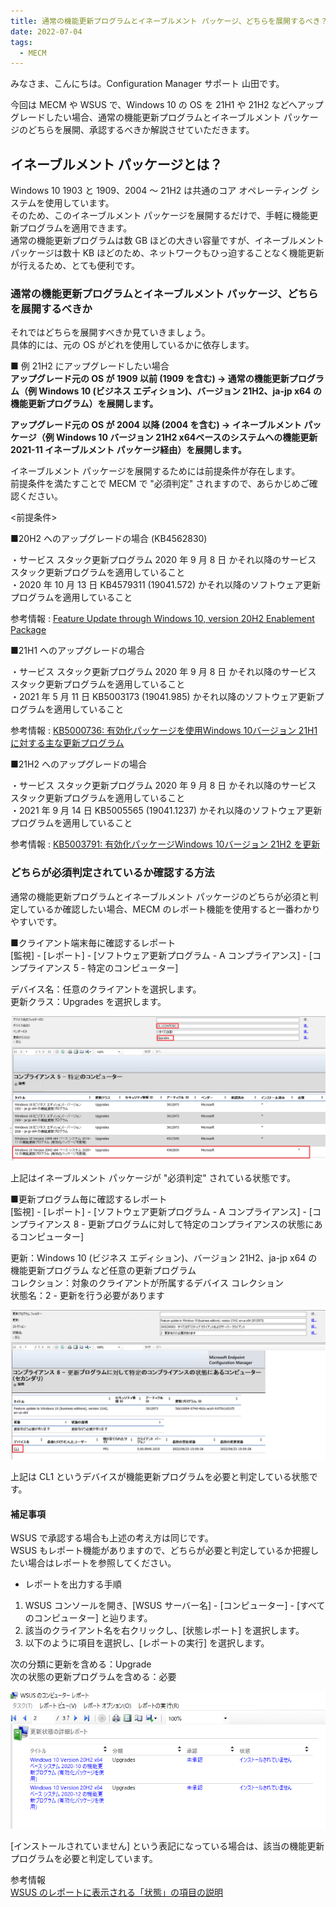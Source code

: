 ```yaml
---
title: 通常の機能更新プログラムとイネーブルメント パッケージ、どちらを展開するべき？
date: 2022-07-04
tags:
  - MECM
---
```


みなさま、こんにちは。Configuration Manager サポート 山田です。  

今回は MECM や WSUS で、Windows 10 の OS を 21H1 や 21H2 などへアップグレードしたい場合、通常の機能更新プログラムとイネーブルメント パッケージのどちらを展開、承認するべきか解説させていただきます。  

## イネーブルメント パッケージとは？  
Windows 10 1903 と 1909、2004 ～ 21H2 は共通のコア オペレーティング システムを使用しています。  
そのため、このイネーブルメント パッケージを展開するだけで、手軽に機能更新プログラムを適用できます。  
通常の機能更新プログラムは数 GB ほどの大きい容量ですが、イネーブルメント パッケージは数十 KB ほどのため、ネットワークもひっ迫することなく機能更新が行えるため、とても便利です。  
  

### 通常の機能更新プログラムとイネーブルメント パッケージ、どちらを展開するべきか  
それではどちらを展開すべきか見ていきましょう。  
具体的には、元の OS がどれを使用しているかに依存します。  
  
■ 例 21H2 にアップグレードしたい場合  
**アップグレード元の OS が 1909 以前 (1909 を含む) → 通常の機能更新プログラム（例 Windows 10 (ビジネス エディション)、バージョン 21H2、ja-jp x64 の機能更新プログラム）を展開します。**  

**アップグレード元の OS が 2004 以降 (2004 を含む) → イネーブルメント パッケージ（例 Windows 10 バージョン 21H2 x64ベースのシステムへの機能更新 2021-11 イネーブルメント パッケージ経由）を展開します。**  
  
イネーブルメント パッケージを展開するためには前提条件が存在します。  
前提条件を満たすことで MECM で "必須判定" されますので、あらかじめご確認ください。  
  
<前提条件>  

■20H2 へのアップグレードの場合 (KB4562830)  
  
・サービス スタック更新プログラム 2020 年 9 月 8 日 かそれ以降のサービス スタック更新プログラムを適用していること  
・2020 年 10 月 13 日 KB4579311 (19041.572) かそれ以降のソフトウェア更新プログラムを適用していること  

参考情報 : [Feature Update through Windows 10, version 20H2 Enablement Package](https://support.microsoft.com/ja-jp/topic/feature-update-through-windows-10-version-20h2-enablement-package-02d91e04-931e-f00d-090c-015467c49f6c)  
  
■21H1 へのアップグレードの場合

・サービス スタック更新プログラム 2020 年 9 月 8 日 かそれ以降のサービス スタック更新プログラムを適用していること  
・2021 年 5 月 11 日 KB5003173 (19041.985) かそれ以降のソフトウェア更新プログラムを適用していること  

参考情報 : [KB5000736: 有効化パッケージを使用Windows 10バージョン 21H1 に対する主な更新プログラム](https://support.microsoft.com/ja-jp/topic/kb5000736-%E6%9C%89%E5%8A%B9%E5%8C%96%E3%83%91%E3%83%83%E3%82%B1%E3%83%BC%E3%82%B8%E3%82%92%E4%BD%BF%E7%94%A8windows-10%E3%83%90%E3%83%BC%E3%82%B8%E3%83%A7%E3%83%B3-21h1-%E3%81%AB%E5%AF%BE%E3%81%99%E3%82%8B%E4%B8%BB%E3%81%AA%E6%9B%B4%E6%96%B0%E3%83%97%E3%83%AD%E3%82%B0%E3%83%A9%E3%83%A0-75a01e67-3b5f-4677-8efe-42852e41c7cf)  
  
■21H2 へのアップグレードの場合

・サービス スタック更新プログラム 2020 年 9 月 8 日 かそれ以降のサービス スタック更新プログラムを適用していること  
・2021 年 9 月 14 日 KB5005565 (19041.1237) かそれ以降のソフトウェア更新プログラムを適用していること  

参考情報 : [KB5003791: 有効化パッケージWindows 10バージョン 21H2 を更新 ](https://support.microsoft.com/ja-jp/topic/kb5003791-%E6%9C%89%E5%8A%B9%E5%8C%96%E3%83%91%E3%83%83%E3%82%B1%E3%83%BC%E3%82%B8windows-10%E3%83%90%E3%83%BC%E3%82%B8%E3%83%A7%E3%83%B3-21h2-%E3%82%92%E6%9B%B4%E6%96%B0-8bc077be-18d7-4aac-81ce-6f6dad2cd384)  
  

### どちらが必須判定されているか確認する方法  
通常の機能更新プログラムとイネーブルメント パッケージのどちらが必須と判定しているか確認したい場合、MECM のレポート機能を使用すると一番わかりやすいです。  
  
■クライアント端末毎に確認するレポート  
[監視] - [レポート] - [ソフトウェア更新プログラム - A コンプライアンス] - [コンプライアンス 5 - 特定のコンピューター]  

デバイス名：任意のクライアントを選択します。  
更新クラス：Upgrades を選択します。  

![](./20220702_01/2022-07-04-10-05-50.png)  
  
上記はイネーブルメント パッケージが "必須判定" されている状態です。  
  
■更新プログラム毎に確認するレポート  
[監視] - [レポート] - [ソフトウェア更新プログラム - A コンプライアンス] - [コンプライアンス 8 - 更新プログラムに対して特定のコンプライアンスの状態にあるコンピューター]  

更新：Windows 10 (ビジネス エディション)、バージョン 21H2、ja-jp x64 の機能更新プログラム など任意の更新プログラム  
コレクション：対象のクライアントが所属するデバイス コレクション  
状態名：2 - 更新を行う必要があります  
  
![](./20220702_01/2022-07-05-08-40-45.png)

上記は CL1 というデバイスが機能更新プログラムを必要と判定している状態です。  
  
#### 補足事項  
WSUS で承認する場合も上述の考え方は同じです。  
WSUS もレポート機能がありますので、どちらが必要と判定しているか把握したい場合はレポートを参照してください。  
  
- レポートを出力する手順  
1. WSUS コンソールを開き、[WSUS サーバー名] - [コンピューター] - [すべてのコンピューター] と辿ります。  
2. 該当のクライアント名を右クリックし、[状態レポート] を選択します。  
3. 以下のように項目を選択し、[レポートの実行] を選択します。  

次の分類に更新を含める：Upgrade  
次の状態の更新プログラムを含める：必要  
  
![](./20220702_01/2022-07-04-19-04-38.png)  
  
[インストールされていません] という表記になっている場合は、該当の機能更新プログラムを必要と判定しています。  
  
参考情報  
[WSUS のレポートに表示される「状態」の項目の説明](https://jpmem.github.io/blog/wsus/2017-09-04_02/)  